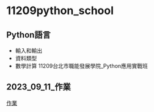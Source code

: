 # 11209python_school
## Python語言
- 輸入和輸出
- 資料類型
- 數學計算
11209台北市職能發展學院_Python應用實戰班

## 2023_09_11_作業
[作業](https://github.com/George1120901/__1120907HomeWork__/tree/main)